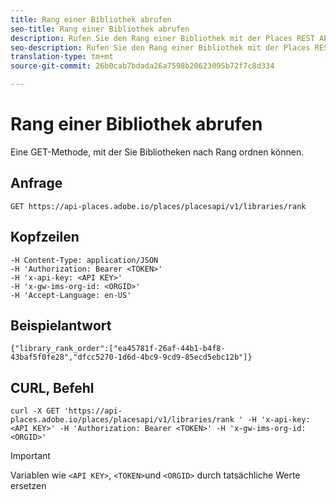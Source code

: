 ```yaml
---
title: Rang einer Bibliothek abrufen
seo-title: Rang einer Bibliothek abrufen
description: Rufen Sie den Rang einer Bibliothek mit der Places REST API ab.
seo-description: Rufen Sie den Rang einer Bibliothek mit der Places REST API ab.
translation-type: tm+mt
source-git-commit: 26b0cab7bdada26a7598b20623095b72f7c8d334

---
```



# Rang einer Bibliothek abrufen

Eine GET-Methode, mit der Sie Bibliotheken nach Rang ordnen können.

## Anfrage

`GET https://api-places.adobe.io/places/placesapi/v1/libraries/rank`

## Kopfzeilen

```
-H Content-Type: application/JSON  
-H 'Authorization: Bearer <TOKEN>'  
-H 'x-api-key: <API KEY>'  
-H 'x-gw-ims-org-id: <ORGID>'  
-H 'Accept-Language: en-US'
```

## Beispielantwort

```
{"library_rank_order":["ea45781f-26af-44b1-b4f8-43baf5f0fe28","dfcc5270-1d6d-4bc9-9cd9-85ecd5ebc12b"]}
```

## CURL, Befehl

```
curl -X GET 'https://api-places.adobe.io/places/placesapi/v1/libraries/rank ' -H 'x-api-key: <API KEY>' -H 'Authorization: Bearer <TOKEN>' -H 'x-gw-ims-org-id: <ORGID>'
```

>[!IMPORTANT]
>
>Variablen wie `<API KEY>`, `<TOKEN>`und `<ORGID>` durch tatsächliche Werte ersetzen

